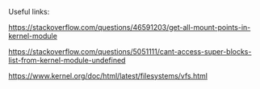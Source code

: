 Useful links: 

https://stackoverflow.com/questions/46591203/get-all-mount-points-in-kernel-module

https://stackoverflow.com/questions/5051111/cant-access-super-blocks-list-from-kernel-module-undefined

https://www.kernel.org/doc/html/latest/filesystems/vfs.html
